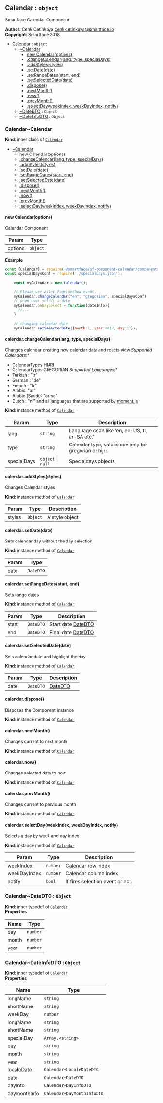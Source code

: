 <a name="module_Calendar"></a>

## Calendar : <code>object</code>
Smartface Calendar Component

**Author**: Cenk Cetinkaya <cenk.cetinkaya@smartface.io>  
**Copyright**: Smartface 2018  

* [Calendar](#module_Calendar) : <code>object</code>
    * [~Calendar](#module_Calendar..Calendar)
        * [new Calendar(options)](#new_module_Calendar..Calendar_new)
        * [.changeCalendar(lang, type, specialDays)](#module_Calendar..Calendar+changeCalendar)
        * [.addStyles(styles)](#module_Calendar..Calendar+addStyles)
        * [.setDate(date)](#module_Calendar..Calendar+setDate)
        * [.setRangeDates(start, end)](#module_Calendar..Calendar+setRangeDates)
        * [.setSelectedDate(date)](#module_Calendar..Calendar+setSelectedDate)
        * [.dispose()](#module_Calendar..Calendar+dispose)
        * [.nextMonth()](#module_Calendar..Calendar+nextMonth)
        * [.now()](#module_Calendar..Calendar+now)
        * [.prevMonth()](#module_Calendar..Calendar+prevMonth)
        * [.selectDay(weekIndex, weekDayIndex, notify)](#module_Calendar..Calendar+selectDay)
    * [~DateDTO](#module_Calendar..DateDTO) : <code>Object</code>
    * [~DateInfoDTO](#module_Calendar..DateInfoDTO) : <code>Object</code>

<a name="module_Calendar..Calendar"></a>

### Calendar~Calendar
**Kind**: inner class of [<code>Calendar</code>](#module_Calendar)  

* [~Calendar](#module_Calendar..Calendar)
    * [new Calendar(options)](#new_module_Calendar..Calendar_new)
    * [.changeCalendar(lang, type, specialDays)](#module_Calendar..Calendar+changeCalendar)
    * [.addStyles(styles)](#module_Calendar..Calendar+addStyles)
    * [.setDate(date)](#module_Calendar..Calendar+setDate)
    * [.setRangeDates(start, end)](#module_Calendar..Calendar+setRangeDates)
    * [.setSelectedDate(date)](#module_Calendar..Calendar+setSelectedDate)
    * [.dispose()](#module_Calendar..Calendar+dispose)
    * [.nextMonth()](#module_Calendar..Calendar+nextMonth)
    * [.now()](#module_Calendar..Calendar+now)
    * [.prevMonth()](#module_Calendar..Calendar+prevMonth)
    * [.selectDay(weekIndex, weekDayIndex, notify)](#module_Calendar..Calendar+selectDay)

<a name="new_module_Calendar..Calendar_new"></a>

#### new Calendar(options)
Calendar Component


| Param | Type |
| --- | --- |
| options | <code>object</code> | 

**Example**  
```js
const {Calendar} = require('@smartface/sf-component-calendar/components');
const specialDaysConf = require('./specialDays.json');
	
	const myCalendar = new Calendar();
	
	// Please use after Page:onShow event.
	myCalendar.changeCalendar("en", "gregorian", specialDaysConf)
	// when user select a date
	myCalendar.onDaySelect = function(dateInfo){
	  //...
	}
	
	// changing calendar date
	myCalendar.setSelectedDate({month:2, year:2017, day:12});
```
<a name="module_Calendar..Calendar+changeCalendar"></a>

#### calendar.changeCalendar(lang, type, specialDays)
Changes calendar creating new calendar data and resets view
*Supported Calendars:**
  - CalendarTypes.HIJRI
  - CalendarTypes.GREGORIAN
*Supported Languages:**
  - Turkish : "tr"
  - German : "de"
  - French : "fr"
  - Arabic: "ar"
  - Arabic (Saudi): "ar-sa"
  - Dutch : "nl"
   and all languages that are supported by [moment.js](https://github.com/moment/moment/tree/develop/locale)

**Kind**: instance method of [<code>Calendar</code>](#module_Calendar..Calendar)  

| Param | Type | Description |
| --- | --- | --- |
| lang | <code>string</code> | Language code like 'en, en-US, tr, ar-SA etc.' |
| type | <code>string</code> | Calendar type, values can only be gregorian or hijri. |
| specialDays | <code>object</code> \| <code>null</code> | Specialdays objects |

<a name="module_Calendar..Calendar+addStyles"></a>

#### calendar.addStyles(styles)
Changes Calendar styles

**Kind**: instance method of [<code>Calendar</code>](#module_Calendar..Calendar)  

| Param | Type | Description |
| --- | --- | --- |
| styles | <code>Object</code> | A style object |

<a name="module_Calendar..Calendar+setDate"></a>

#### calendar.setDate(date)
Sets calendar day without the day selection

**Kind**: instance method of [<code>Calendar</code>](#module_Calendar..Calendar)  

| Param | Type |
| --- | --- |
| date | <code>DateDTO</code> | 

<a name="module_Calendar..Calendar+setRangeDates"></a>

#### calendar.setRangeDates(start, end)
Sets range dates

**Kind**: instance method of [<code>Calendar</code>](#module_Calendar..Calendar)  

| Param | Type | Description |
| --- | --- | --- |
| start | <code>DateDTO</code> | Start date [DateDTO](DateDTO) |
| end | <code>DateDTO</code> | Final date [DateDTO](DateDTO) |

<a name="module_Calendar..Calendar+setSelectedDate"></a>

#### calendar.setSelectedDate(date)
Sets calendar date and highlight the day

**Kind**: instance method of [<code>Calendar</code>](#module_Calendar..Calendar)  

| Param | Type | Description |
| --- | --- | --- |
| date | <code>DateDTO</code> | [DateDTO](DateDTO) |

<a name="module_Calendar..Calendar+dispose"></a>

#### calendar.dispose()
Disposes the Component instance

**Kind**: instance method of [<code>Calendar</code>](#module_Calendar..Calendar)  
<a name="module_Calendar..Calendar+nextMonth"></a>

#### calendar.nextMonth()
Changes current to next month

**Kind**: instance method of [<code>Calendar</code>](#module_Calendar..Calendar)  
<a name="module_Calendar..Calendar+now"></a>

#### calendar.now()
Changes selected date to now

**Kind**: instance method of [<code>Calendar</code>](#module_Calendar..Calendar)  
<a name="module_Calendar..Calendar+prevMonth"></a>

#### calendar.prevMonth()
Changes current to previous month

**Kind**: instance method of [<code>Calendar</code>](#module_Calendar..Calendar)  
<a name="module_Calendar..Calendar+selectDay"></a>

#### calendar.selectDay(weekIndex, weekDayIndex, notify)
Selects a day by week and day index

**Kind**: instance method of [<code>Calendar</code>](#module_Calendar..Calendar)  

| Param | Type | Description |
| --- | --- | --- |
| weekIndex | <code>number</code> | Calendar row index |
| weekDayIndex | <code>number</code> | Calendar column index |
| notify | <code>bool</code> | If fires selection event or not. |

<a name="module_Calendar..DateDTO"></a>

### Calendar~DateDTO : <code>Object</code>
**Kind**: inner typedef of [<code>Calendar</code>](#module_Calendar)  
**Properties**

| Name | Type |
| --- | --- |
| day | <code>number</code> | 
| month | <code>number</code> | 
| year | <code>number</code> | 

<a name="module_Calendar..DateInfoDTO"></a>

### Calendar~DateInfoDTO : <code>Object</code>
**Kind**: inner typedef of [<code>Calendar</code>](#module_Calendar)  
**Properties**

| Name | Type |
| --- | --- |
| longName | <code>string</code> | 
| shortName | <code>string</code> | 
| weekDay | <code>number</code> | 
| longName | <code>string</code> | 
| shortName | <code>string</code> | 
| specialDay | <code>Array.&lt;string&gt;</code> | 
| day | <code>string</code> | 
| month | <code>string</code> | 
| year | <code>string</code> | 
| localeDate | <code>Calendar~LocaleDateDTO</code> | 
| date | <code>Calendar~DateDTO</code> | 
| dayInfo | <code>Calendar~DayInfoDTO</code> | 
| daymonthInfo | <code>Calendar~DayMonthInfoDTO</code> | 


